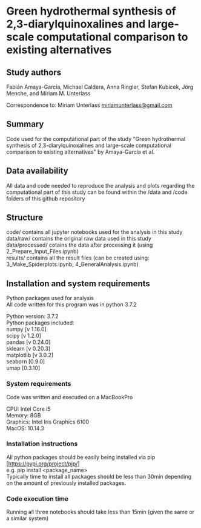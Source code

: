 # Green hydrothermal synthesis of 2,3-diarylquinoxalines and large-scale computational comparison to existing alternatives
## Study authors
Fabián Amaya-García, Michael Caldera, Anna Ringler, Stefan Kubicek, Jörg Menche, and Miriam M. Unterlass

Correspondence to: Miriam Unterlass miriamunterlass@gmail.com
## Summary
Code used for the computational part of the study "Green hydrothermal synthesis of 2,3-diarylquinoxalines and large-scale computational comparison to existing alternatives" by Amaya-García et al. 
## Data availability
All data and code needed to reproduce the analysis and plots regarding the computational part of this study can be found within the /data and /code folders of this github repository
## Structure
code/ contains all jupyter notebooks used for the analysis in this study  
data/raw/ contains the original raw data used in this study  
data/processed/ cotains the data after processing it (using 2_Prepare_Input_Files.ipynb)  
results/ contains all the result files (can be created using: 3_Make_Spiderplots.ipynb; 4_GeneralAnalysis.ipynb)  
## Installation and system requirements
Python packages used for analysis  
All code written for this program was in python 3.7.2  

Python version: 3.7.2  
Python packages included:  
numpy [v 1.16.0]  
scipy [v 1.2.0]  
pandas [v 0.24.0]  
sklearn [v 0.20.3]  
matplotlib [v 3.0.2]  
seaborn [0.9.0]  
umap [0.3.10]
### System requirements
Code was written and execuded on a MacBookPro  

CPU: Intel Core i5  
Memory: 8GB  
Graphics: Intel Iris Graphics 6100  
MacOS: 10.14.3  
### Installation instructions
All python packages should be easily being installed via pip [https://pypi.org/project/pip/]  
e.g. pip install <package_name>  
Typically time to install all packages should be less than 30min depending on the amount of previously installed packages.
### Code execution time
Running all three notebooks should take less than 15min (given the same or a similar system)
